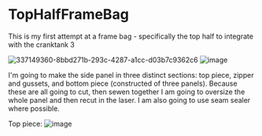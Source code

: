 # TopHalfFrameBag
This is my first attempt at a frame bag - specifically the top half to integrate with the cranktank 3

![337149360-8bbd271b-293c-4287-a1cc-d03b7c9362c6](https://github.com/miniluigi/TopHalfFrameBag/assets/45057973/ffd99917-4628-4551-8196-81a84d8c0ce8|width=100)
![image](https://github.com/miniluigi/TopHalfFrameBag/assets/45057973/eec294de-8e16-4d1b-9b8c-391f98078801|width=50)

I'm going to make the side panel in three distinct sections: top piece, zipper and gussets, and bottom piece (constructed of three panels). Because these are all going to cut, then sewen together I am going to oversize the whole panel and then recut in the laser.
I am also going to use seam sealer where possible. 

Top piece: ![image](https://github.com/miniluigi/TopHalfFrameBag/assets/45057973/fc01b7b7-eb75-4396-ad1e-b3732044e7c2|width=10)

